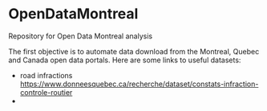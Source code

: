# OpenDataMontreal
Repository for Open Data Montreal analysis

The first objective is to automate data download from the Montreal, Quebec and Canada open data portals. Here are some links to useful datasets:
* road infractions https://www.donneesquebec.ca/recherche/dataset/constats-infraction-controle-routier
* 
